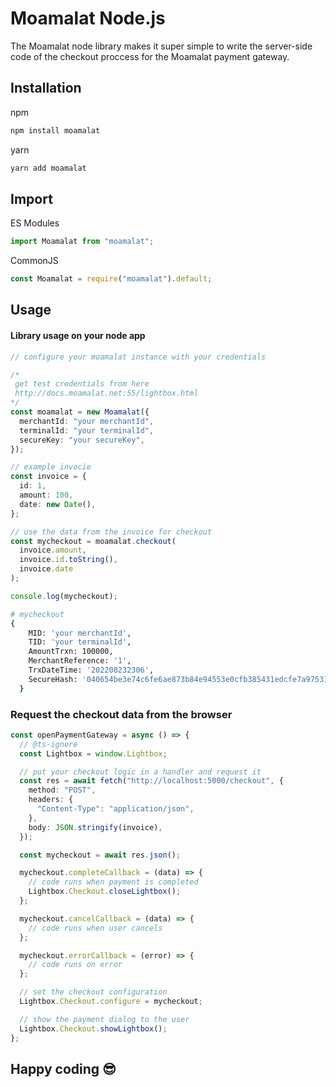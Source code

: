# Moamalat Node.js

The Moamalat node library makes it super simple to write the server-side code of the checkout proccess for the Moamalat payment gateway.

## Installation

npm

```sh
npm install moamalat
```

yarn

```sh
yarn add moamalat
```

## Import

ES Modules

```ts
import Moamalat from "moamalat";
```

CommonJS

```ts
const Moamalat = require("moamalat").default;
```

## Usage

#### Library usage on your node app

```ts
// configure your moamalat instance with your credentials

/*
 get test credentials from here
 http://docs.moamalat.net:55/lightbox.html
*/
const moamalat = new Moamalat({
  merchantId: "your merchantId",
  terminalId: "your terminalId",
  secureKey: "your secureKey",
});

// example invocie
const invoice = {
  id: 1,
  amount: 100,
  date: new Date(),
};

// use the data from the invoice for checkout
const mycheckout = moamalat.checkout(
  invoice.amount,
  invoice.id.toString(),
  invoice.date
);

console.log(mycheckout);
```

```sh
# mycheckout
{
    MID: 'your merchantId',
    TID: 'your terminalId',
    AmountTrxn: 100000,
    MerchantReference: '1',
    TrxDateTime: '202208232306',
    SecureHash: '040654be3e74c6fe6ae873b84e94553e0cfb385431edcfe7a975312ead0f5849'
  }
```

### Request the checkout data from the browser

```ts
const openPaymentGateway = async () => {
  // @ts-ignore
  const Lightbox = window.Lightbox;

  // put your checkout logic in a handler and request it
  const res = await fetch("http://localhost:5000/checkout", {
    method: "POST",
    headers: {
      "Content-Type": "application/json",
    },
    body: JSON.stringify(invoice),
  });

  const mycheckout = await res.json();

  mycheckout.completeCallback = (data) => {
    // code runs when payment is completed
    Lightbox.Checkout.closeLightbox();
  };

  mycheckout.cancelCallback = (data) => {
    // code runs when user cancels
  };

  mycheckout.errorCallback = (error) => {
    // code runs on error
  };

  // set the checkout configuration
  Lightbox.Checkout.configure = mycheckout;

  // show the payment dialog to the user
  Lightbox.Checkout.showLightbox();
};
```

## Happy coding 😎
